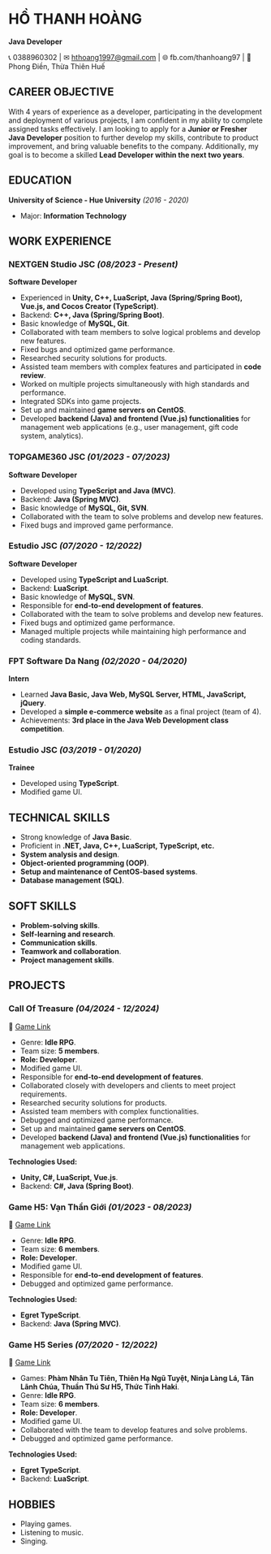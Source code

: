 # **HỒ THANH HOÀNG**  
**Java Developer**  

📞 0388960302 | ✉ hthoang1997@gmail.com | 🌐 fb.com/thanhoang97 | 📍 Phong Điền, Thừa Thiên Huế  

## **CAREER OBJECTIVE**  
With 4 years of experience as a developer, participating in the development and deployment of various projects, I am confident in my ability to complete assigned tasks effectively. I am looking to apply for a **Junior or Fresher Java Developer** position to further develop my skills, contribute to product improvement, and bring valuable benefits to the company. Additionally, my goal is to become a skilled **Lead Developer within the next two years**.  

## **EDUCATION**  
**University of Science - Hue University** *(2016 - 2020)*  
- Major: **Information Technology**  

## **WORK EXPERIENCE**  

### **NEXTGEN Studio JSC** *(08/2023 - Present)*  
**Software Developer**  
- Experienced in **Unity, C++, LuaScript, Java (Spring/Spring Boot), Vue.js, and Cocos Creator (TypeScript)**.  
- Backend: **C++, Java (Spring/Spring Boot)**.  
- Basic knowledge of **MySQL, Git**.  
- Collaborated with team members to solve logical problems and develop new features.  
- Fixed bugs and optimized game performance.  
- Researched security solutions for products.  
- Assisted team members with complex features and participated in **code review**.  
- Worked on multiple projects simultaneously with high standards and performance.  
- Integrated SDKs into game projects.  
- Set up and maintained **game servers on CentOS**.  
- Developed **backend (Java) and frontend (Vue.js) functionalities** for management web applications (e.g., user management, gift code system, analytics).  

### **TOPGAME360 JSC** *(01/2023 - 07/2023)*  
**Software Developer**  
- Developed using **TypeScript and Java (MVC)**.  
- Backend: **Java (Spring MVC)**.  
- Basic knowledge of **MySQL, Git, SVN**.  
- Collaborated with the team to solve problems and develop new features.  
- Fixed bugs and improved game performance.  

### **Estudio JSC** *(07/2020 - 12/2022)*  
**Software Developer**  
- Developed using **TypeScript and LuaScript**.  
- Backend: **LuaScript**.  
- Basic knowledge of **MySQL, SVN**.  
- Responsible for **end-to-end development of features**.  
- Collaborated with the team to solve problems and develop new features.  
- Fixed bugs and optimized game performance.  
- Managed multiple projects while maintaining high performance and coding standards.  

### **FPT Software Da Nang** *(02/2020 - 04/2020)*  
**Intern**  
- Learned **Java Basic, Java Web, MySQL Server, HTML, JavaScript, jQuery**.  
- Developed a **simple e-commerce website** as a final project (team of 4).  
- Achievements: **3rd place in the Java Web Development class competition**.  

### **Estudio JSC** *(03/2019 - 01/2020)*  
**Trainee**  
- Developed using **TypeScript**.  
- Modified game UI.  

## **TECHNICAL SKILLS**  
- Strong knowledge of **Java Basic**.  
- Proficient in **.NET, Java, C++, LuaScript, TypeScript, etc.**  
- **System analysis and design**.  
- **Object-oriented programming (OOP)**.  
- **Setup and maintenance of CentOS-based systems**.  
- **Database management (SQL)**.  

## **SOFT SKILLS**  
- **Problem-solving skills**.  
- **Self-learning and research**.  
- **Communication skills**.  
- **Teamwork and collaboration**.  
- **Project management skills**.  

## **PROJECTS**  

### **Call Of Treasure** *(04/2024 - 12/2024)*  
🔗 [Game Link](https://cot.168eg.com)  
- Genre: **Idle RPG**.  
- Team size: **5 members**.  
- **Role: Developer**.  
- Modified game UI.  
- Responsible for **end-to-end development of features**.  
- Collaborated closely with developers and clients to meet project requirements.  
- Researched security solutions for products.  
- Assisted team members with complex functionalities.  
- Debugged and optimized game performance.  
- Set up and maintained **game servers on CentOS**.  
- Developed **backend (Java) and frontend (Vue.js) functionalities** for management web applications.  

**Technologies Used:**  
- **Unity, C#, LuaScript, Vue.js**.  
- Backend: **C#, Java (Spring Boot)**.  

### **Game H5: Vạn Thần Giới** *(01/2023 - 08/2023)*  
🔗 [Game Link](https://vanthangioi.com)  
- Genre: **Idle RPG**.  
- Team size: **6 members**.  
- **Role: Developer**.  
- Modified game UI.  
- Responsible for **end-to-end development of features**.  
- Debugged and optimized game performance.  

**Technologies Used:**  
- **Egret TypeScript**.  
- Backend: **Java (Spring MVC)**.  

### **Game H5 Series** *(07/2020 - 12/2022)*  
🔗 [Game Link](http://www.h5phamnhan.com)  
- Games: **Phàm Nhân Tu Tiên, Thiên Hạ Ngũ Tuyệt, Ninja Làng Lá, Tân Lãnh Chúa, Thuần Thú Sư H5, Thức Tỉnh Haki**.  
- Genre: **Idle RPG**.  
- Team size: **6 members**.  
- **Role: Developer**.  
- Modified game UI.  
- Collaborated with the team to develop features and solve problems.  
- Debugged and optimized game performance.  

**Technologies Used:**  
- **Egret TypeScript**.  
- Backend: **LuaScript**.  

## **HOBBIES**  
- Playing games.  
- Listening to music.  
- Singing.  